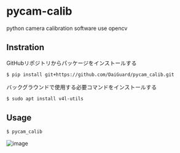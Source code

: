 # pycam-calib
python camera calibration software use opencv


## Instration

GitHubリポジトリからパッケージをインストールする

```bash
$ pip install git+https://github.com/DaiGuard/pycam_calib.git
```

バックグラウンドで使用する必要コマンドをインストールする

```bash
$ sudo apt install v4l-utils
```

## Usage

```bash
$ pycam_calib
```

![image](https://user-images.githubusercontent.com/26181834/194920084-acfc0dfe-9d3d-4a09-8e95-3ddcfa0cf788.png)

